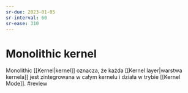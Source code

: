 ```yaml
---
sr-due: 2023-01-05
sr-interval: 60
sr-ease: 310
---
```


# Monolithic kernel
Monolithic [[Kernel|kernel]] oznacza, że każda [[Kernel layer|warstwa kernela]] jest zintegrowana w całym kernelu i działa w trybie [[Kernel Mode]].
#review